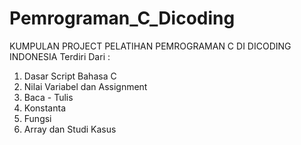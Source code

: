 # Pemrograman_C_Dicoding

KUMPULAN PROJECT PELATIHAN PEMROGRAMAN C DI DICODING INDONESIA
Terdiri Dari : 
1. Dasar Script Bahasa C
2. Nilai Variabel dan Assignment
3. Baca - Tulis
4. Konstanta
5. Fungsi
6. Array dan Studi Kasus
